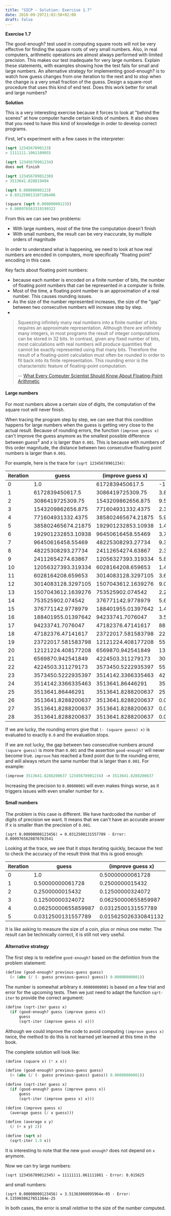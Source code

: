 ```yaml
---
title: "SICP - Solution: Exercise 1.7"
date: 2018-09-29T21:03:58+02:00
draft: false
---
```


**Exercise 1.7**

The good-enough? test used in computing square roots will not be very effective for finding the square roots of very small numbers. Also, in real computers, arithmetic operations are almost always performed with limited precision. This makes our test inadequate for very large numbers. Explain these statements, with examples showing how the test fails for small and large numbers. An alternative strategy for implementing good-enough? is to watch how guess changes from one iteration to the next and to stop when the change is a very small fraction of the guess. Design a square-root procedure that uses this kind of end test. Does this work better for small and large numbers?

**Solution**

This is a very interesting exercise because it forces to look at "behind the scenes" at how computer handle certain kinds of numbers. It also shows that you need to have this kind of knowledge in order to develop correct programs.

First, let's experiment with a few cases in the interpreter:

```scheme
(sqrt 1234567890123)
> 1111111.1061109055

(sqrt 12345678901234)
does not finish

(sqrt 12345678901230)
> 3513641.828819494

(sqrt 0.00000000123)
> 0.031250013107186406

(square (sqrt 0.00000000123))
> 0.000976563319199322
```
From this we can see two problems:

- With large numbers, most of the time the computation doesn't finish
- With small numbers, the result can be very inaccurate, by multiple orders of magnitude

In order to understand what is happening, we need to look at how real numbers are encoded in computers, more specifically "floating point" encoding in this case.

Key facts about floating point numbers:

- because each number is encoded on a finite number of bits, the number of floating point numbers that can be represented in a computer is finite.
- Most of the time, a floating point number is an approximation of a real number. This causes rounding issues.
- As the size of the number represented increases, the size of the "gap" between two consecutive numbers will increase step by step.
- 
> Squeezing infinitely many real numbers into a finite number of bits requires an approximate representation. Although there are infinitely many integers, in most programs the result of integer computations can be stored in 32 bits. In contrast, given any fixed number of bits, most calculations with real numbers will produce quantities that cannot be exactly represented using that many bits. Therefore the result of a floating-point calculation must often be rounded in order to fit back into its finite representation. This rounding error is the characteristic feature of floating-point computation.
>
> -- [What Every Computer Scientist Should Know About Floating-Point Arithmetic](https://docs.oracle.com/cd/E19957-01/806-3568/ncg_goldberg.html)

#### Large numbers

For most numbers above a certain size of digits, the computation of the square root will never finish.

When tracing the program step by step, we can see that this condition happens for large numbers when the guess is getting very close to the actual result. Because of rounding errors, the function `(improve guess x)` can't improve the guess anymore as the smallest possible difference between $guess^2$ and $x$ is larger than `0.001`. This is because with numbers of this order magnitude, the distance between two consecutive floating point numbers is larger than `0.001`.

For example, here is the trace for `(sqrt 12345678901234)`:

| iteration | guess              | (improve guess x)  | (- (square guess) x)   |
| --------- | ------------------ | ------------------ | ---------------------- |
| 0         | 1.0                | 6172839450617.5    | -12345678901233.0      |
| 1         | 6172839450617.5    | 3086419725309.75   | 3.8103946883087414e+25 |
| 2         | 3086419725309.75   | 1543209862656.875  | 9.525986720768766e+24  |
| 3         | 1543209862656.875  | 771604931332.4375  | 2.3814966801891054e+24 |
| 4         | 771604931332.4375  | 385802465674.21875 | 5.953741700441899e+23  |
| 5         | 385802465674.21875 | 192901232853.10938 | 1.4884354250796105e+23 |
| 6         | 192901232853.10938 | 96450616458.55469  | 3.7210885623903846e+22 |
| 7         | 96450616458.55469  | 48225308293.27734  | 9.302721402889541e+21  |
| 8         | 48225308293.27734  | 24112654274.63867  | 2.3256803476359655e+21 |
| 9         | 24112654274.63867  | 12056327393.319334 | 5.8142008382257175e+20 |
| 10        | 12056327393.319334 | 6028164208.659653  | 1.4535501786922326e+20 |
| 11        | 6028164208.659653  | 3014083128.3297105 | 3.6338751380886356e+19 |
| 12        | 3014083128.3297105 | 1507043612.1639276 | 9.084684758802912e+18  |
| 13        | 1507043612.1639276 | 753525902.074542   | 2.2711681032851973e+18 |
| 14        | 753525902.074542   | 376771142.9778979  | 5.677889394183511e+17  |
| 15        | 376771142.9778979  | 188401955.01397642 | 1.4194414850197034e+17 |
| 16        | 188401955.01397642 | 94233741.7076047   | 3.548295097418716e+16  |
| 17        | 94233741.7076047   | 47182376.47141617  | 8867652397314325.0     |
| 18        | 47182376.47141617  | 23722017.581583798 | 2213830970589212.0     |
| 19        | 23722017.581583798 | 12121224.408177208 | 550388439239736.8      |
| 20        | 12121224.408177208 | 6569870.942541849  | 134578402252156.9      |
| 21        | 6569870.942541849  | 4224503.311279173  | 30817525300421.72      |
| 22        | 4224503.311279173  | 3573450.5222935397 | 5500749325774.699      |
| 23        | 3573450.5222935397 | 3514142.3366335463 | 423869734045.97266     |
| 24        | 3514142.3366335463 | 3513641.86446291   | 3517460886.28125       |
| 25        | 3513641.86446291   | 3513641.8288200637 | 250472.396484375       |
| 26        | 3513641.8288200637 | 3513641.8288200637 | 0.001953125            |
| 27        | 3513641.8288200637 | 3513641.8288200637 | 0.001953125            |
| 28        | 3513641.8288200637 | 3513641.8288200637 | 0.001953125            |


If we are lucky, the rounding errors give that `(- (square guess) x)` is evaluated to exactly `0.0` and the evaluation stops. 

If we are not lucky, the gap between two consecutive numbers around `(square guess)` is more than `0.001` and the assertion `good-enough?` will never become true. `improve` has reached a fixed point due to the rounding error, and will always return the same number that is larger than `0.001`. For example:

```scheme
(improve 3513641.8288200637 12345678901234) -> 3513641.8288200637
```

Increasing the precision to `0.00000001` will even makes things worse, as it triggers issues with even smaller number for x.

#### Small numbers

The problem is this case is different. We have hardcoded the number of digits of precision we want. It means that we can't have an accurate answer if x is smaller than the precision of `0.001`.

```
(sqrt 0.00000000123456) = 0.0312500131557789 - Error: 0.0009765620876763541
```

Looking at the trace, we see that it stops iterating quickly, because the test to check the accuracy of the result think that this is good enough:

| iteration | guess               | (improve guess x)    | (- (square guess) x)  |
| --------- | ------------------- | -------------------- | --------------------- |
| 0         | 1.0                 | 0.50000000061728     | 0.99999999876544      |
| 1         | 0.50000000061728    | 0.2500000015432      | 0.24999999938272      |
| 2         | 0.2500000015432     | 0.12500000324072     | 0.06249999953704      |
| 3         | 0.12500000324072    | 0.06250000655859987  | 0.01562499957562001   |
| 4         | 0.06250000655859987 | 0.0312500131557789   | 0.0039062495852650275 |
| 5         | 0.0312500131557789  | 0.015625026330841132 | 0.0009765620876763541 |

It is like asking to measure the size of a coin, plus or minus one meter. The result can be technically correct, it is still not very useful.

#### Alternative strategy

The first step is to redefine `good-enough?` based on the definition from the problem statement:

```scheme
(define (good-enough? previous-guess guess)
  (< (abs (/ (- guess previous-guess) guess)) 0.00000000001))
```

The number is somewhat arbitrary `0.00000000001` is based on a few trial and error for the upcoming tests. Then we just need to adapt the function `sqrt-iter` to provide the correct argument:

```scheme
(define (sqrt-iter guess x)
  (if (good-enough? guess (improve guess x))
      guess
      (sqrt-iter (improve guess x) x)))
```

Although we could improve the code to avoid computing `(improve guess x)` twice, the method to do this is not learned yet learned at this time in the book.

The complete solution will look like:

```scheme
(define (square x) (* x x))

(define (good-enough? previous-guess guess)
  (< (abs (/ (- guess previous-guess) guess)) 0.00000000001))

(define (sqrt-iter guess x)
  (if (good-enough? guess (improve guess x))
      guess
      (sqrt-iter (improve guess x) x)))

(define (improve guess x)
  (average guess (/ x guess)))

(define (average x y)
  (/ (+ x y) 2))

(define (sqrt x)
  (sqrt-iter 1.0 x))
```

It is interesting to note that the new `good-enough?` does not depend on `x` anymore.

Now we can try large numbers:

```
(sqrt 123456789012345) = 11111111.061111081 - Error: 0.015625
```

and small numbers:

```
(sqrt 0.00000000123456) = 3.51363060095964e-05 - Error: 4.1359030627651384e-25
```

In both cases, the error is small _relative_ to the size of the number computed.